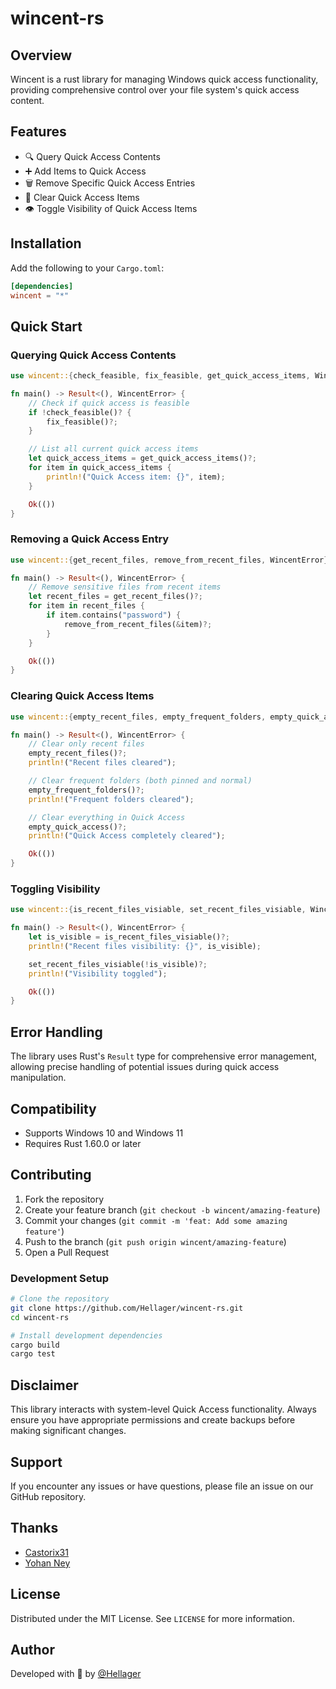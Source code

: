 # wincent-rs

## Overview

Wincent is a rust library for managing Windows quick access functionality, providing comprehensive control over your file system's quick access content.

## Features

- 🔍 Query Quick Access Contents
- ➕ Add Items to Quick Access
- 🗑️ Remove Specific Quick Access Entries
- 🧹 Clear Quick Access Items
- 👁️ Toggle Visibility of Quick Access Items


## Installation

Add the following to your `Cargo.toml`:

```toml
[dependencies]
wincent = "*"
```

## Quick Start

### Querying  Quick  Access  Contents

```rust
use wincent::{check_feasible, fix_feasible, get_quick_access_items, WincentError};

fn main() -> Result<(), WincentError> {
    // Check if quick access is feasible
    if !check_feasible()? {
        fix_feasible()?;
    }

    // List all current quick access items
    let quick_access_items = get_quick_access_items()?;
    for item in quick_access_items {
        println!("Quick Access item: {}", item);
    }

    Ok(())
}
```

### Removing  a  Quick  Access  Entry

```rust
use wincent::{get_recent_files, remove_from_recent_files, WincentError};

fn main() -> Result<(), WincentError> {
    // Remove sensitive files from recent items
    let recent_files = get_recent_files()?;
    for item in recent_files {
        if item.contains("password") {
            remove_from_recent_files(&item)?;
        }
    }

    Ok(())
}
```

### Clearing  Quick Access  Items

```rust
use wincent::{empty_recent_files, empty_frequent_folders, empty_quick_access, WincentError};

fn main() -> Result<(), WincentError> {
    // Clear only recent files
    empty_recent_files()?;
    println!("Recent files cleared");

    // Clear frequent folders (both pinned and normal)
    empty_frequent_folders()?;
    println!("Frequent folders cleared");

    // Clear everything in Quick Access
    empty_quick_access()?;
    println!("Quick Access completely cleared");

    Ok(())
}
```

### Toggling  Visibility

```rust
use wincent::{is_recent_files_visiable, set_recent_files_visiable, WincentError};

fn main() -> Result<(), WincentError> {
    let is_visible = is_recent_files_visiable()?;
    println!("Recent files visibility: {}", is_visible);

    set_recent_files_visiable(!is_visible)?;
    println!("Visibility toggled");

    Ok(())
}
```

## Error Handling

The library uses Rust's `Result` type for comprehensive error management, allowing precise handling of potential issues during quick access manipulation.

## Compatibility

- Supports Windows 10 and Windows 11
- Requires Rust 1.60.0 or later

## Contributing

1. Fork the repository
2. Create your feature branch (`git checkout -b wincent/amazing-feature`)
3. Commit your changes (`git commit -m 'feat: Add some amazing feature'`)
4. Push to the branch (`git push origin wincent/amazing-feature`)
5. Open a Pull Request

### Development Setup

```bash
# Clone the repository
git clone https://github.com/Hellager/wincent-rs.git
cd wincent-rs

# Install development dependencies
cargo build
cargo test
```


## Disclaimer

This library interacts with system-level Quick Access functionality. Always ensure you have appropriate permissions and create backups before making significant changes.

## Support

If you encounter any issues or have questions, please file an issue on our GitHub repository.

## Thanks

- [Castorix31](https://learn.microsoft.com/en-us/answers/questions/1087928/how-to-get-recent-docs-list-and-delete-some-of-the)
- [Yohan Ney](https://stackoverflow.com/questions/30051634/is-it-possible-programmatically-add-folders-to-the-windows-10-quick-access-panel)

## License

Distributed under the MIT License. See `LICENSE` for more information.

## Author

Developed with 🦀 by [@Hellager](https://github.com/Hellager)